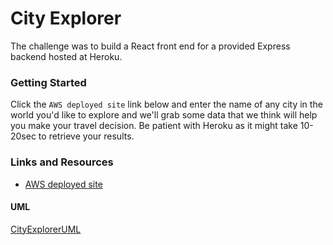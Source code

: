 # City Explorer
The challenge was to build a React front end for a provided Express backend hosted at Heroku.

### Getting Started
Click the `AWS deployed site` link below and enter the name of any city in the world you'd like to explore and we'll grab some data that we think will help you make your travel decision. Be patient with Heroku as it might take 10-20sec to retrieve your results.

### Links and Resources
* [AWS deployed site](http://city-explorer-emery.s3-website-us-east-1.amazonaws.com/)

#### UML
[CityExplorerUML](./assets/city-explorer-uml.jpg)
